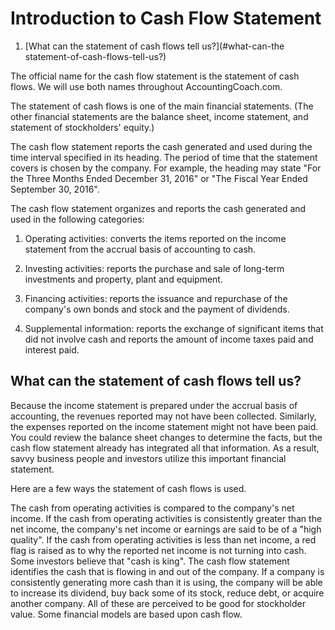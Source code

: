# Introduction to Cash Flow Statement

1. [What can the statement of cash flows tell us?](#what-can-the statement-of-cash-flows-tell-us?)

The official name for the cash flow statement is the statement of cash flows. We will use both names throughout AccountingCoach.com.

The statement of cash flows is one of the main financial statements. (The other financial statements are the balance sheet, income statement, and statement of stockholders' equity.)

The cash flow statement reports the cash generated and used during the time interval specified in its heading. The period of time that the statement covers is chosen by the company. For example, the heading may state "For the Three Months Ended December 31, 2016" or "The Fiscal Year Ended September 30, 2016".

The cash flow statement organizes and reports the cash generated and used in the following categories:

1. Operating activities: converts the items reported on the income statement from the accrual basis of accounting to cash.

1. Investing activities: reports the purchase and sale of long-term investments and property, plant and equipment.

1. Financing activities: reports the issuance and repurchase of the company's own bonds and stock and the payment of dividends.

1. Supplemental information: reports the exchange of significant items that did not involve cash and reports the amount of income taxes paid and interest paid.

## What can the statement of cash flows tell us?

Because the income statement is prepared under the accrual basis of accounting, the revenues reported may not have been collected. Similarly, the expenses reported on the income statement might not have been paid. You could review the balance sheet changes to determine the facts, but the cash flow statement already has integrated all that information. As a result, savvy business people and investors utilize this important financial statement.

Here are a few ways the statement of cash flows is used.

The cash from operating activities is compared to the company's net income. If the cash from operating activities is consistently greater than the net income, the company's net income or earnings are said to be of a "high quality". If the cash from operating activities is less than net income, a red flag is raised as to why the reported net income is not turning into cash.
Some investors believe that "cash is king". The cash flow statement identifies the cash that is flowing in and out of the company. If a company is consistently generating more cash than it is using, the company will be able to increase its dividend, buy back some of its stock, reduce debt, or acquire another company. All of these are perceived to be good for stockholder value.
Some financial models are based upon cash flow.
